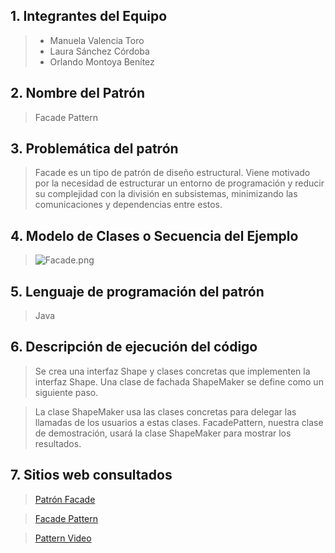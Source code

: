 ## 1. Integrantes del Equipo

> + Manuela Valencia Toro
> + Laura Sánchez Córdoba
> + Orlando Montoya Benítez

## 2. Nombre del Patrón
>Facade Pattern

## 3. Problemática del patrón
> Facade es un tipo de patrón de diseño estructural. Viene motivado por la necesidad de estructurar un entorno de programación y reducir su complejidad con la división en subsistemas, minimizando las comunicaciones y dependencias entre estos.

## 4. Modelo de Clases o Secuencia del Ejemplo
>![Facade.png](https://github.com/omontoy/softwareExposition/blob/master/Facade.png?raw=true)
## 5. Lenguaje de programación del patrón
>Java

## 6. Descripción de ejecución del código
>Se crea una interfaz Shape y clases concretas que implementen la interfaz Shape. Una clase de fachada ShapeMaker se define como un siguiente paso.

>La clase ShapeMaker usa las clases concretas para delegar las llamadas de los usuarios a estas clases. FacadePattern, nuestra clase de demostración, usará la clase ShapeMaker para mostrar los resultados.

## 7. Sitios web  consultados
>[Patrón Facade](https://github.com/LuisBurgos/design-patterns#facade)

>[Facade Pattern](http://jargon.js.org/_glossary/FACADE_PATTERN.md)

>[Pattern Video](https://www.youtube.com/watch?v=B1Y8fcYrz5o)
